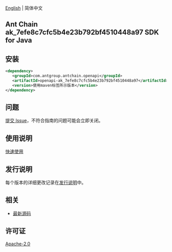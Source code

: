 [English](README.md) | 简体中文

## Ant Chain ak_7efe8c7cfc5b4e23b792bf4510448a97 SDK for Java

## 安装

```xml
<dependency>
   <groupId>com.antgroup.antchain.openapi</groupId>
   <artifactId>openapi-ak_7efe8c7cfc5b4e23b792bf4510448a97</artifactId>
   <version>使用maven标签所示版本</version>
</dependency>
```

## 问题

[提交 Issue](https://github.com/alipay/antchain-openapi-prod-sdk/issues/new)，不符合指南的问题可能会立即关闭。

## 使用说明

[快速使用](https://github.com/alipay/antchain-openapi-prod-sdk)

## 发行说明

每个版本的详细更改记录在[发行说明](./ChangeLog.txt)中。

## 相关

- [最新源码](https://github.com/alipay/antchain-openapi-prod-sdk/)

## 许可证

[Apache-2.0](http://www.apache.org/licenses/LICENSE-2.0)
